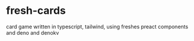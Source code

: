 # fresh-cards
card game written in typescript, tailwind, using freshes preact components and deno and denokv
